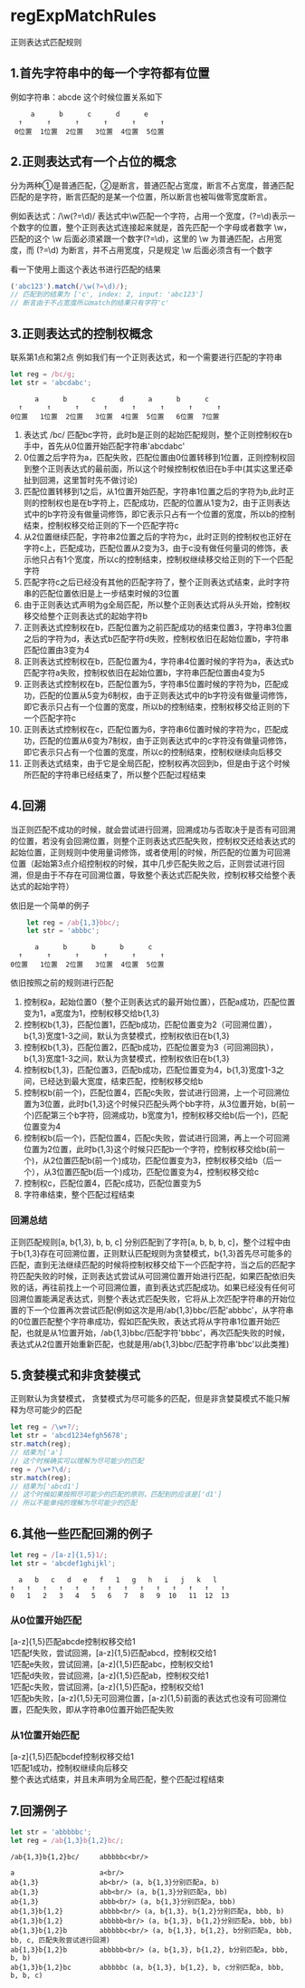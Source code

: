 # regExpMatchRules
正则表达式匹配规则

## 1.首先字符串中的每一个字符都有位置

例如字符串：abcde
这个时候位置关系如下
```
     a      b      c      d      e
  ↑      ↑      ↑      ↑      ↑      ↑
 0位置  1位置  2位置   3位置  4位置  5位置
```

## 2.正则表达式有一个占位的概念

分为两种①是普通匹配，②是断言，普通匹配占宽度，断言不占宽度，普通匹配匹配的是字符，断言匹配的是某一个位置，所以断言也被叫做零宽度断言。

例如表达式：/\w(?=\d)/
表达式中\w匹配一个字符，占用一个宽度，(?=\d)表示一个数字的位置，整个正则表达式连接起来就是，首先匹配一个字母或者数字 \w，匹配的这个 \w 后面必须紧跟一个数字(?=\d)，这里的 \w 为普通匹配，占用宽度，而 (?=\d) 为断言，并不占用宽度，只是规定 \w 后面必须含有一个数字

看一下使用上面这个表达书进行匹配的结果
```javascript
('abc123').match(/\w(?=\d)/);
// 匹配到的结果为 ['c', index: 2, input: 'abc123']
// 断言由于不占宽度所以match的结果只有字符'c'
```

## 3.正则表达式的控制权概念

联系第1点和第2点
例如我们有一个正则表达式，和一个需要进行匹配的字符串
```javascript
let reg = /bc/g;
let str = 'abcdabc';
```
```
      a      b      c      d      a      b      c
  ↑      ↑      ↑      ↑      ↑      ↑      ↑      ↑
0位置   1位置  2位置   3位置  4位置  5位置   6位置  7位置
```

1) 表达式 /bc/ 匹配bc字符，此时b是正则的起始匹配规则，整个正则控制权在b手中，首先从0位置开始匹配字符串'abcdabc'<br/>
2) 0位置之后字符为a，匹配失败，匹配位置由0位置转移到1位置，正则控制权回到整个正则表达式的最前面，所以这个时候控制权依旧在b手中(其实这里还牵扯到回溯，这里暂时先不做讨论)<br/>
3) 匹配位置转移到1之后，从1位置开始匹配，字符串1位置之后的字符为b,此时正则的控制权也是在b字符上，匹配成功，匹配的位置从1变为2，由于正则表达式中的b字符没有做量词修饰，即它表示只占有一个位置的宽度，所以b的控制结束，控制权移交给正则的下一个匹配字符c<br/>
4) 从2位置继续匹配，字符串2位置之后的字符为c，此时正则的控制权也正好在字符c上，匹配成功，匹配位置从2变为3，由于c没有做任何量词的修饰，表示他只占有1个宽度，所以c的控制结束，控制权继续移交给正则的下一个匹配字符<br/>
5) 匹配字符c之后已经没有其他的匹配字符了，整个正则表达式结束，此时字符串的匹配位置依旧是上一步结束时候的3位置<br/>
6) 由于正则表达式声明为g全局匹配，所以整个正则表达式将从头开始，控制权移交给整个正则表达式的起始字符b<br/>
7) 正则表达式控制权在b，匹配位置为之前匹配成功的结束位置3，字符串3位置之后的字符为d，表达式b匹配字符d失败，控制权依旧在起始位置b，字符串匹配位置由3变为4<br/>
8) 正则表达式控制权在b，匹配位置为4，字符串4位置时候的字符为a，表达式b匹配字符a失败，控制权依旧在起始位置b，字符串匹配位置由4变为5<br/>
9) 正则表达式控制权在b，匹配位置为5，字符串5位置时候的字符为b，匹配成功，匹配的位置从5变为6制权，由于正则表达式中的b字符没有做量词修饰，即它表示只占有一个位置的宽度，所以b的控制结束，控制权移交给正则的下一个匹配字符c<br/>
10) 正则表达式控制权在c，匹配位置为6，字符串6位置时候的字符为c，匹配成功，匹配的位置从6变为7制权，由于正则表达式中的c字符没有做量词修饰，即它表示只占有一个位置的宽度，所以c的控制结束，控制权继续向后移交<br/>
11) 正则表达式结束，由于它是全局匹配，控制权再次回到b，但是由于这个时候所匹配的字符串已经结束了，所以整个匹配过程结束

## 4.回溯

当正则匹配不成功的时候，就会尝试进行回溯，回溯成功与否取决于是否有可回溯的位置，若没有会回溯位置，则整个正则表达式匹配失败，控制权交还给表达式的起始位置，正则规则中使用量词修饰，或者使用|的时候，所匹配的位置为可回溯位置（起始第3点介绍控制权的时候，其中几步匹配失败之后，正则尝试进行回溯，但是由于不存在可回溯位置，导致整个表达式匹配失败，控制权移交给整个表达式的起始字符）

依旧是一个简单的例子

```javascript
	let reg = /ab{1,3}bbc/;
	let str = 'abbbc';
```
```
      a      b      b      b      c
  ↑      ↑      ↑      ↑      ↑      ↑
0位置   1位置  2位置   3位置  4位置  5位置
```
依旧按照之前的规则进行匹配
1) 控制权a，起始位置0（整个正则表达式的最开始位置），匹配a成功，匹配位置变为1，a宽度为1，控制权移交给b{1,3}<br/>
2) 控制权b{1,3}，匹配位置1，匹配b成功，匹配位置变为2（可回溯位置），b{1,3}宽度1-3之间，默认为贪婪模式，控制权依旧在b{1,3}<br/>
3) 控制权b{1,3}，匹配位置2，匹配b成功，匹配位置变为3（可回溯回执），b{1,3}宽度1-3之间，默认为贪婪模式，控制权依旧在b{1,3}<br/>
4) 控制权b{1,3}，匹配位置3，匹配b成功，匹配位置变为4，b{1,3}宽度1-3之间，已经达到最大宽度，结束匹配，控制权移交给b<br/>
5) 控制权b(前一个)，匹配位置4，匹配c失败，尝试进行回溯，上一个可回溯位置为3位置，此时b{1,3}这个时候只匹配头两个bb字符，从3位置开始，b(前一个)匹配第三个b字符，回溯成功，b宽度为1，控制权移交给b(后一个)，匹配位置变为4
6) 控制权b(后一个)，匹配位置4，匹配c失败，尝试进行回溯，再上一个可回溯位置为2位置，此时b{1,3}这个时候只匹配b一个字符，控制权移交给b(前一个)，从2位置匹配b(前一个)成功，匹配位置变为3，控制权移交给b（后一个），从3位置匹配b(后一个)成功，匹配位置变为4，控制权移交给c
7) 控制权c，匹配位置4，匹配c成功，匹配位置变为5
8) 字符串结束，整个匹配过程结束

### 回溯总结

正则匹配规则[a, b{1,3}, b, b, c] 分别匹配到了字符[a, b, b, b, c]，整个过程中由于b{1,3}存在可回溯位置，正则默认匹配规则为贪婪模式，b{1,3}首先尽可能多的匹配，直到无法继续匹配的时候将控制权移交给下一个匹配字符，当之后的匹配字符匹配失败的时候，正则表达式尝试从可回溯位置开始进行匹配，如果匹配依旧失败的话，再往前找上一个可回溯位置，直到表达式匹配成功。如果已经没有任何可回溯位置能满足表达式，则整个表达式匹配失败，它将从上次匹配字符串的开始位置的下一个位置再次尝试匹配(例如这次是用/ab{1,3}bbc/匹配'abbbc'，从字符串的0位置匹配整个字符串成功，假如匹配失败，表达式将从字符串1位置开始匹配，也就是从1位置开始，/ab{1,3}bbc/匹配字符'bbbc'，再次匹配失败的时候，表达式从2位置开始重新匹配，也就是用/ab{1,3}bbc/匹配字符串'bbc'以此类推)

## 5.贪婪模式和非贪婪模式

正则默认为贪婪模式，
贪婪模式为尽可能多的匹配，但是非贪婪莫模式不能只解释为尽可能少的匹配
```javascript
let reg = /\w+?/;
let str = 'abcd1234efgh5678';
str.match(reg);
// 结果为['a']
// 这个时候确实可以理解为尽可能少的匹配
reg = /\w+?\d/;
str.match(reg);
// 结果为['abcd1']
// 这个时候如果按照尽可能少的匹配的原则，匹配到的应该是['d1']
// 所以不能单纯的理解为尽可能少的匹配
```

## 6.其他一些匹配回溯的例子
```javascript
let reg = /[a-z]{1,5}1/;
let str = 'abcdef1ghijkl';
```
```
  a   b   c   d   e   f   1   g   h   i   j   k   l
↑   ↑   ↑   ↑   ↑   ↑   ↑   ↑   ↑   ↑   ↑   ↑   ↑   ↑
0   1   2   3   4   5   6   7   8   9  10   11  12  13
```
### 从0位置开始匹配
[a-z]{1,5}匹配abcde控制权移交给1<br/>
1匹配f失败，尝试回溯，[a-z]{1,5}匹配abcd，控制权交给1<br/>
1匹配e失败，尝试回溯，[a-z]{1,5}匹配abc，控制权交给1<br/>
1匹配d失败，尝试回溯，[a-z]{1,5}匹配ab，控制权交给1<br/>
1匹配c失败，尝试回溯，[a-z]{1,5}匹配a，控制权交给1<br/>
1匹配b失败，[a-z]{1,5}无可回溯位置，[a-z]{1,5}前面的表达式也没有可回溯位置，匹配失败，即从字符串0位置开始匹配失败<br/>

### 从1位置开始匹配
[a-z]{1,5}匹配bcdef控制权移交给1<br/>
1匹配1成功，控制权继续向后移交<br/>
整个表达式结束，并且未声明为全局匹配，整个匹配过程结束<br/>

## 7.回溯例子
```javascript
let str = 'abbbbbc';
let reg = /ab{1,3}b{1,2}bc/;
```
```
/ab{1,3}b{1,2}bc/     abbbbbc<br/>

a                     a<br/>
ab{1,3}               ab<br/> (a, b{1,3}分别匹配a, b)
ab{1,3}               abb<br/> (a, b{1,3}分别匹配a, bb)
ab{1,3}               abbb<br/> (a, b{1,3}分别匹配a, bbb)
ab{1,3}b{1,2}         abbbb<br/> (a, b{1,3}, b{1,2}分别匹配a, bbb, b)
ab{1,3}b{1,2}         abbbbb<br/> (a, b{1,3}, b{1,2}分别匹配a, bbb, bb)
ab{1,3}b{1,2}b        abbbbbc<br/> (a, b{1,3}, b{1,2}, b分别匹配a, bbb, bb, c, 匹配失败尝试进行回溯)
ab{1,3}b{1,2}b        abbbbb<br/> (a, b{1,3}, b{1,2}, b分别匹配a, bbb, b, b)
ab{1,3}b{1,2}bc       abbbbbc (a, b{1,3}, b{1,2}, b, c分别匹配a, bbb, b, b, c)
```
